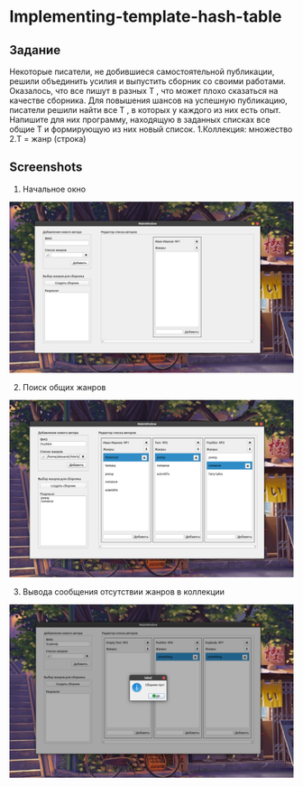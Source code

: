 # Implementing-template-hash-table

## Задание
Некоторые писатели, не добившиеся самостоятельной публикации, решили объединить усилия и выпустить сборник со своими работами. Оказалось, что все пишут в разных T , что может плохо сказаться на качестве сборника. Для повышения шансов на успешную публикацию, писатели решили найти все T , в которых у каждого из них есть опыт. Напишите для них программу, находящую в заданных списках все общие T  и формирующую из них новый список.
1.Коллекция: множество <T>
2.T = жанр (строка)

## Screenshots
1. Начальное окно

![main page](https://github.com/AlexandrNemashkalo/Implementing-template-hash-table/blob/master/screens/start.png)

2. Поиск общих жанров

![second](https://github.com/AlexandrNemashkalo/Implementing-template-hash-table/blob/master/screens/result.png)

3. Вывода сообщения отсутствии жанров в коллекции

![item](https://github.com/AlexandrNemashkalo/Implementing-template-hash-table/blob/master/screens/empty.png)
